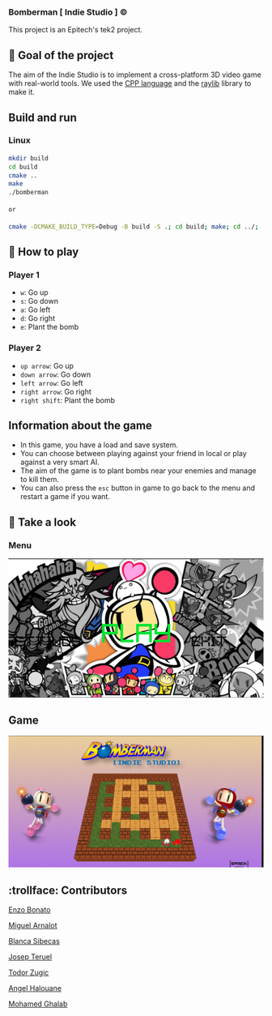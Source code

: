 ### Bomberman [ Indie Studio ] :copyright:
This project is an Epitech's tek2 project.


## :dart: Goal of the project

The aim of the Indie Studio is to implement a cross-platform 3D video game with real-world tools.
We used the [CPP language](https://en.wikipedia.org/wiki/C%2B%2B) and the [raylib](https://www.raylib.com/) library to make it.

## Build and run

### Linux

``` bash
mkdir build
cd build
cmake ..
make
./bomberman

or

cmake -DCMAKE_BUILD_TYPE=Debug -B build -S .; cd build; make; cd ../; ./build/bomberman
```

## :seedling: How to play

### Player 1

- `w`: Go up
- `s`: Go down
- `a`: Go left
- `d`: Go right
- `e`: Plant the bomb

### Player 2

- `up arrow`: Go up
- `down arrow`: Go down
- `left arrow`: Go left
- `right arrow`: Go right
- `right shift`: Plant the bomb

## Information about the game

- In this game, you have a load and save system.
- You can choose between playing against your friend in local or play against a very smart AI.
- The aim of the game is to plant bombs near your enemies and manage to kill them.
- You can also press the `esc` button in game to go back to the menu and restart a game if you want.

## :eyes: Take a look

### Menu
![](assets/readme/menu_image.png)

## Game
![](assets/readme/game_image.png)

## :trollface: Contributors
[Enzo Bonato](https://github.com/EnzoBonato)

[Miguel Arnalot](https://github.com/miguelarnalot)

[Blanca Sibecas](https://github.com/bsibecas)

[Josep Teruel](https://github.com/Josep-teruel-surra)

[Todor Zugic](https://github.com/todorzugic)

[Angel Halouane](https://github.com/angeleads)

[Mohamed Ghalab](https://github.com/pogz-Ghalab)
